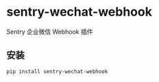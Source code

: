 # sentry-wechat-webhook

Sentry 企业微信 Webhook 插件

## 安装

```bash
pip install sentry-wechat-webhook
```
